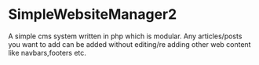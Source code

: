 # SimpleWebsiteManager2
A simple cms system written in php which is modular. Any articles/posts you want to add can be added without editing/re adding other web content like navbars,footers etc.
